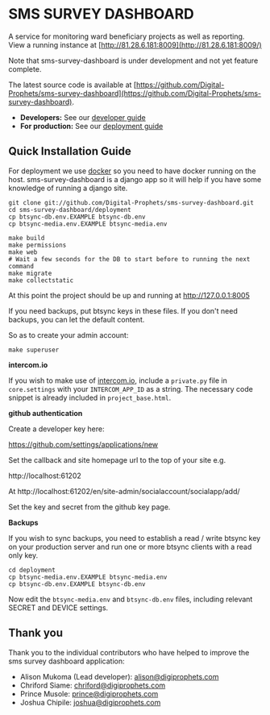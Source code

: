 # SMS SURVEY DASHBOARD

A service for monitoring ward beneficiary projects as well as reporting.
View a running instance at [http://81.28.6.181:8009](http://81.28.6.181:8009/)

Note that sms-survey-dashboard is under development and not yet feature complete.

The latest source code is available at
[https://github.com/Digital-Prophets/sms-survey-dashboard](https://github.com/Digital-Prophets/sms-survey-dashboard).

* **Developers:** See our [developer guide](README-dev.md)
* **For production:** See our [deployment guide](README-docker.md)



## Quick Installation Guide

For deployment we use [docker](http://docker.com) so you need to have docker
running on the host. sms-survey-dashboard is a django app so it will help if you have
some knowledge of running a django site.

```
git clone git://github.com/Digital-Prophets/sms-survey-dashboard.git
cd sms-survey-dashboard/deployment
cp btsync-db.env.EXAMPLE btsync-db.env
cp btsync-media.env.EXAMPLE btsync-media.env

make build
make permissions
make web
# Wait a few seconds for the DB to start before to running the next command
make migrate
make collectstatic

```

At this point the project should be up and running at http://127.0.0.1:8005

If you need backups, put btsync keys in these files. If you don't need backups,
you can let the default content.

So as to create your admin account:
```
make superuser
```

**intercom.io**

If you wish to make use of [intercom.io](https://www.intercom.io), include a
`private.py` file in `core.settings` with your `INTERCOM_APP_ID` as a string.
The necessary code snippet is already included in `project_base.html`.

**github authentication**

Create a developer key here:

https://github.com/settings/applications/new

Set the callback and site homepage url to the top of your site e.g.

http://localhost:61202

At http://localhost:61202/en/site-admin/socialaccount/socialapp/add/

Set the key and secret from the github key page.

**Backups**

If you wish to sync backups, you need to establish a read / write btsync
key on your production server and run one or more btsync clients
with a read only key.

```
cd deployment
cp btsync-media.env.EXAMPLE btsync-media.env
cp btsync-db.env.EXAMPLE btsync-db.env
```

Now edit the ``btsync-media.env`` and ``btsync-db.env`` files, including
relevant SECRET and DEVICE settings.

## Thank you

Thank you to the individual contributors who have helped to improve the sms survey dashboard application:

* Alison Mukoma (Lead developer): alison@digiprophets.com
* Chriford Siame: chriford@digiprophets.com
* Prince Musole: prince@digiprophets.com
* Joshua Chipile: joshua@digiprophets.com
